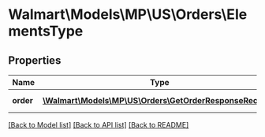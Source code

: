 # Walmart\Models\MP\US\Orders\ElementsType

## Properties

Name | Type | Description | Notes
------------ | ------------- | ------------- | -------------
**order** | [**\Walmart\Models\MP\US\Orders\GetOrderResponseRecord[]**](GetOrderResponseRecord.md) | Purchase Order List | [optional]


[[Back to Model list]](./) [[Back to API list]](../../../../../README.md#supported-apis) [[Back to README]](../../../../../README.md)
